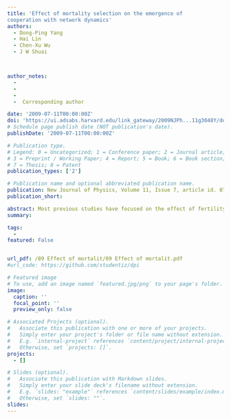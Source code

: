 ```yaml
---
title: 'Effect of mortality selection on the emergence of
cooperation with network dynamics'
authors:
  - Dong-Ping Yang
  - Hai Lin
  - Chen-Xu Wu
  - J W Shuai



author_notes:  
  -   
  -  
  -  
  -  Corresponding author     

date: '2009-07-11T00:00:00Z'
doi: 'https://ui.adsabs.harvard.edu/link_gateway/2009NJPh...11g3048Y/doi:10.1088/1367-2630/11/7/073048'
# Schedule page publish date (NOT publication's date).
publishDate: '2009-07-11T00:00:00Z'

# Publication type.
# Legend: 0 = Uncategorized; 1 = Conference paper; 2 = Journal article;
# 3 = Preprint / Working Paper; 4 = Report; 5 = Book; 6 = Book section;
# 7 = Thesis; 8 = Patent
publication_types: ['2']

# Publication name and optional abbreviated publication name.
publication: New Journal of Physics, Volume 11, Issue 7, article id. 073048, 13 pp. (2009)
publication_short: 

abstract: Most previous studies have focused on the effect of fertility selection on the evolution of cooperation. In fact, the payoff to an individual is in terms of the effect on fitness including survival and fecundity. In this paper, we introduce a model of strategy evolution with network dynamics based on mortality selection. The intensity β of mortality selection has a nontrivial role in the evolution of both cooperation and network structure. At a defector's temptation b=1, the system gains its maximal cooperation level at β→∞. Increasing b decreases βmax for the maximal cooperation level. For network structure, the average degrees of strategists and the self-organization of clusters are investigated to understand the connections of strategists and their effects on cooperation level. Furthermore, we introduce the cooperating k-core to describe the tight level of the cooperator cluster. Cooperation is enhanced by forming a tight cooperating k-core at moderate β, but there is a collapse of the cooperating k-core when β is too large. The results indicate that cooperators outside the cooperating k-core play an important role in maintaining that core to ensure a high cooperation level. So the formation and maintenance of the cooperating k-core coordinate with each other at maximum cooperation level at a specific value of β.
summary: 

tags:
  - 
featured: False


url_pdf: /89 Effect of mortalit/89 Effect of mortalit.pdf
#url_code: https://github.com/studentiz/dpi

# Featured image
# To use, add an image named `featured.jpg/png` to your page's folder.
image:
  caption: ''
  focal_point: ''
  preview_only: false

# Associated Projects (optional).
#   Associate this publication with one or more of your projects.
#   Simply enter your project's folder or file name without extension.
#   E.g. `internal-project` references `content/project/internal-project/index.md`.
#   Otherwise, set `projects: []`.
projects:
  - []

# Slides (optional).
#   Associate this publication with Markdown slides.
#   Simply enter your slide deck's filename without extension.
#   E.g. `slides: "example"` references `content/slides/example/index.md`.
#   Otherwise, set `slides: ""`.
slides:
---
```



